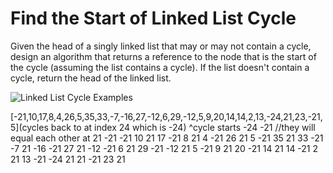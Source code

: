 # Find the Start of Linked List Cycle 

Given the head of a singly linked list that may or may not contain a cycle, design an algorithm that returns 
a reference to the node that is the start of the cycle (assuming the list contains a cycle). If the list
doesn't contain a cycle, return the head of the linked list. 

![Linked List Cycle Examples](https://user-images.githubusercontent.com/4572868/73412447-89d94500-4300-11ea-84ec-06afcb22bb74.png)


[-21,10,17,8,4,26,5,35,33,-7,-16,27,-12,6,29,-12,5,9,20,14,14,2,13,-24,21,23,-21,5](cycles back to at index 24 which is -24)
                                                                        ^cycle starts
-24 -21
//they will equal each other at 21
-21 -21
10 21
17 -21
8 21
4 -21
26 21
5 -21
35 21
33 -21
-7 21
-16 -21
27 21
-12 -21
6 21
29 -21
-12 21
5 -21
9 21
20 -21
14 21
14 -21
2 21
13 -21
-24 21
21 -21
23 21
